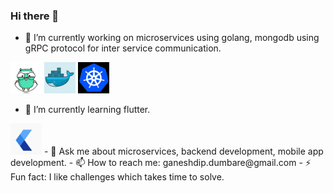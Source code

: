 ### Hi there 👋

- 🔭 I’m currently working on microservices using golang, mongodb using gRPC protocol for inter service communication.  
<img src="https://raw.githubusercontent.com/ganeshdipdumbare/ganeshdipdumbare/master/gif/go.gif" width="50" height="50" /> 
<img src="https://raw.githubusercontent.com/ganeshdipdumbare/ganeshdipdumbare/master/gif/docker.gif" width="50" height="50" /> 
<img src="https://raw.githubusercontent.com/ganeshdipdumbare/ganeshdipdumbare/master/gif/kubernetes.gif" width="50" height="50" />  

- 🌱 I’m currently learning flutter.  
<img src="https://raw.githubusercontent.com/ganeshdipdumbare/ganeshdipdumbare/master/gif/flutter.gif" width="50" height="50" />
- 💬 Ask me about microservices, backend development, mobile app development.
- 📫 How to reach me: ganeshdip.dumbare@gmail.com 
- ⚡ Fun fact: I like challenges which takes time to solve.

